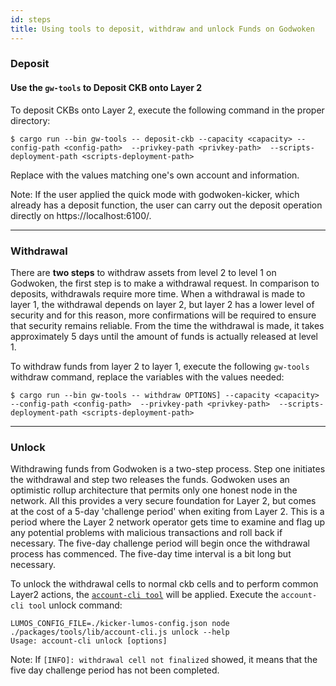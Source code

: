 ```yaml
---
id: steps
title: Using tools to deposit, withdraw and unlock Funds on Godwoken
---
```




### Deposit 

#### Use the `gw-tools` to Deposit CKB onto Layer 2

To deposit CKBs onto Layer 2, execute the following command in the proper directory:

```
$ cargo run --bin gw-tools -- deposit-ckb --capacity <capacity> --config-path <config-path>  --privkey-path <privkey-path>  --scripts-deployment-path <scripts-deployment-path>
```
Replace with the values matching one's own account and information. 

Note: If the user applied the quick mode with godwoken-kicker, which already has a deposit function, the user can carry out the deposit operation directly on https://localhost:6100/.

---

### Withdrawal

There are **two steps** to withdraw assets from level 2 to level 1 on Godwoken, the first step is to make a withdrawal request. In comparison to deposits, withdrawals require more time. When a withdrawal is made to layer 1, the withdrawal depends on layer 2, but layer 2 has a lower level of security and for this reason, more confirmations will be required to ensure that security remains reliable.  From the time the withdrawal is made, it takes approximately 5 days until the amount of funds is actually released at level 1.

To withdraw funds from layer 2 to layer 1, execute the following `gw-tools` withdraw command, replace the variables with the values needed:

```
$ cargo run --bin gw-tools -- withdraw OPTIONS] --capacity <capacity> --config-path <config-path>  --privkey-path <privkey-path>  --scripts-deployment-path <scripts-deployment-path>

```
---

### Unlock 

Withdrawing funds from Godwoken is a two-step process. Step one initiates the withdrawal and step two releases the funds. Godwoken uses an optimistic rollup architecture that permits only one honest node in the network. All this provides a very secure foundation for Layer 2, but comes at the cost of a 5-day 'challenge period' when exiting from Layer 2. This is a period where the Layer 2 network operator gets time to examine and flag up any potential problems with malicious transactions and roll back if necessary. The five-day challenge period will begin once the withdrawal process has commenced. The five-day time interval is a bit long but necessary. 

To unlock the withdrawal cells to normal ckb cells and to perform common Layer2 actions, the [`account-cli tool`](https://github.com/nervosnetwork/godwoken-examples/tree/develop/packages/tools) will be applied. Execute the `account-cli tool` unlock command:

```
LUMOS_CONFIG_FILE=./kicker-lumos-config.json node ./packages/tools/lib/account-cli.js unlock --help
Usage: account-cli unlock [options]
``` 

Note: If `[INFO]: withdrawal cell not finalized` showed, it means that the five day challenge period has not been completed. 





